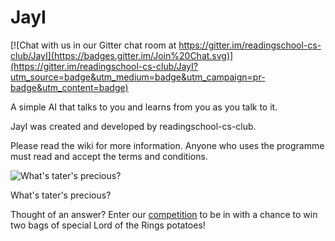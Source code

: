 JayI
====

[![Chat with us in our Gitter chat room at https://gitter.im/readingschool-cs-club/JayI](https://badges.gitter.im/Join%20Chat.svg)](https://gitter.im/readingschool-cs-club/JayI?utm_source=badge&utm_medium=badge&utm_campaign=pr-badge&utm_content=badge)

A simple AI that talks to you and learns from you as you talk to it.

JayI was created and developed by readingschool-cs-club.

Please read the wiki for more information.
Anyone who uses the programme must read and accept the terms and conditions.

![What's tater's precious?](http://stuarte.co/wp-content/uploads/2014/01/LOTR-Sam-Gamgee-says-potatoes.gif)

What's tater's precious?

Thought of an answer? Enter our [competition](../../wiki/LOTR-Tater-Competition) to be in with a chance to win two bags of special Lord of the Rings potatoes!





